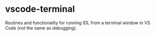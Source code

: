 # vscode-terminal

Routines and functionality for running IDL from a terminal window in VS Code (not the same as debugging).
